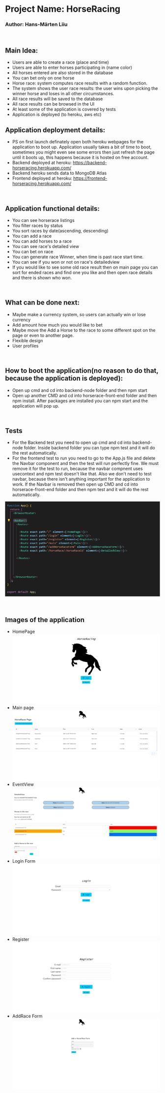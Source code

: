 # Project Name: HorseRacing
### Author: Hans-Märten Liiu
</br>

Main Idea:
-------------

* Users are able to create a race (place and time)
* Users are able to enter horses participating in (name color)
* All horses entered are also stored in the database
* You can bet only on one horse
* Horse race: system computes race results with a random function.
* The system shows the user race results: the user wins upon picking the winner horse and loses in all other circumstances.
* All race results will be saved to the database
* All race results can be browsed in the UI
* At least some of the application is covered by tests
* Application is deployed (to heroku, aws etc)

## Application deployment details:
* PS on first launch definately open both heroku webpages for the application to boot up. Application usually takes a bit of time to boot, sometimes you might even see some errors then just refresh the page until it boots up, this happens because it is hosted on free account.
* Backend deployed at heroku: https://backend-horseracing.herokuapp.com/
* Backend heroku sends data to MongoDB Atlas
* Frontend deployed at heroku: https://frontend-horseracing.herokuapp.com/

</br>

## Application functional details:
* You can see horserace listings
* You filter races by status
* You sort races by date(ascending, descending)
* You can add a race
* You can add horses to a race
* You can see race's detailed view
* You can bet on race
* You can generate race Winner, when time is past race start time.
* You can see if you won or not on race's detailedview
* If you would like to see some old race result then on main page you can sort for ended races and find one you like and then open race details and there is shown who won.


</br>

## What can be done next:
* Maybe make a currency system, so users can actually win or lose currency
* Add amount how much you would like to bet
* Maybe move the Add a Horse to the race to some different spot on the page or even to another page.
* Flexible design
* User profiles

</br>

## How to boot the application(no reason to do that, because the application is deployed):
* Open up cmd and cd into backend-node folder and then npm start
* Open up another CMD and cd into horserace-front-end folder and then npm install. After packages are installed you can npm start and the application will pop up.

</br>

## Tests
* For the Backend test you need to open up cmd and cd into backend-node folder. Inside backend folder you can type npm test and it will do the rest automatically.
* For the frontend test to run you need to go to the App.js file and delete the Navbar component and then the test will run perfectly fine. We must remove it for the test to run, because the navbar compnent uses usecontext and npm test doesn't like that. Also we don't need to test navbar, because there isn't anything important for the application to work. If the Navbar is removed then open up CMD and cd into horserace-front-end folder and then npm test and it will do the rest automatically.

![Source code](images/test.PNG)

</br>

## Images of the application
* HomePage
![Source code](images/HomePage.PNG)
* Main page
![Source code](images/Main.PNG)
* EventView
![Source code](images/EventView.PNG)
* Login Form
![Source code](images/LogIn.PNG)
* Register
![Source code](images/Register.PNG)
* AddRace Form
![Source code](images/AddRace.PNG)
</br>

